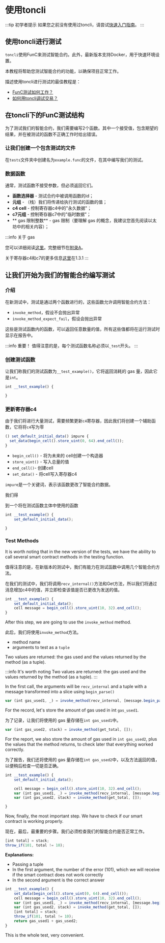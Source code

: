 # 使用toncli

:::tip 初学者提示
如果您之前没有使用过toncli，请尝试[快速入门指南](https://github.com/disintar/toncli/blob/master/docs/quick_start_guide.md)。
:::

## 使用toncli进行测试

`toncli`使用FunC来测试智能合约。此外，最新版本支持Docker，用于快速环境设置。

本教程将帮助您测试智能合约的功能，以确保项目正常工作。

描述使用toncli进行测试的最佳教程是：

- [FunC测试如何工作？](https://github.com/disintar/toncli/blob/master/docs/advanced/func_tests_new.md)
- [如何用toncli调试交易？](https://github.com/disintar/toncli/blob/master/docs/advanced/transaction_debug.md)

## 在toncli下的FunC测试结构

为了测试我们的智能合约，我们需要编写2个函数。其中一个接受值，包含期望的结果，并在被测试的函数不正确工作时给出错误。

### 让我们创建一个包含测试的文件

在`tests`文件夹中创建名为`example.func`的文件，在其中编写我们的测试。

### 数据函数

通常，测试函数不接受参数，但必须返回它们。

- **函数选择器** - 测试合约中被调用函数的id；
- **元组** - （栈）我们将传递给执行测试的函数的值；
- **c4 cell** - 控制寄存器c4中的"永久数据"；
- **c7元组** - 控制寄存器c7中的"临时数据"；
- \*\* gas 限制整数\*\* -  gas 限制（要理解 gas 的概念，我建议您首先阅读以太坊中的相关内容）；

:::info 关于 gas

您可以详细阅读[这里](https://ton-blockchain.github.io/docs/#/smart-contracts/fees)。完整细节在[附录A](https://ton-blockchain.github.io/docs/tvm.pdf)。

关于寄存器c4和c7的更多信息[这里](https://ton-blockchain.github.io/docs/tvm.pdf)在1.3.1
:::

## 让我们开始为我们的智能合约编写测试

### 介绍

在新测试中，测试是通过两个函数进行的，这些函数允许调用智能合约方法：

- `invoke_method`，假设不会抛出异常
- `invoke_method_expect_fail`，假设会抛出异常

这些是测试函数内的函数，可以返回任意数量的值，所有这些值都将在运行测试时显示在报告中。

:::info 重要！
值得注意的是，每个测试函数名称必须以`_test`开头。
:::

### 创建测试函数

让我们称我们的测试函数为`__test_example()`，它将返回消耗的 gas 量，因此它是`int`。

```js
int __test_example() {

}
```

### 更新寄存器c4

由于我们将进行大量测试，需要频繁更新`c4`寄存器，因此我们将创建一个辅助函数，它将将`c4`写为零

```js
() set_default_initial_data() impure {
  set_data(begin_cell().store_uint(0, 64).end_cell());
}
```

- `begin_cell()` - 将为未来的 cell创建一个构造器
- `store_uint()` - 写入总量的值
- `end_cell()`- 创建cell
- `set_data()` - 将cell写入寄存器c4

`impure`是一个关键词，表示该函数更改了智能合约数据。

我们得

到一个将在测试函数主体中使用的函数

```js
int __test_example() {
	set_default_initial_data();

}
```

### Test Methods

It is worth noting that in the new version of the tests, we have the ability to call several smart contract methods in the testing function.

值得注意的是，在新版本的测试中，我们有能力在测试函数中调用几个智能合约方法。

在我们的测试中，我们将调用`recv_internal()`方法和Get方法，所以我们将通过消息增加c4中的值，并立即检查该值是否已更改为发送的值。

```js
int __test_example() {
	set_default_initial_data();
	cell message = begin_cell().store_uint(10, 32).end_cell();
}
```

After this step, we are going to use the `invoke_method` method.

此后，我们将使用`invoke_method`方法。

- method name
- arguments to test as a `tuple`

Two values ​​are returned: the gas used and the values ​​returned by the method (as a tuple).

:::info It's worth noting
Two values ​​are returned: the gas used and the values ​​returned by the method (as a tuple).
:::

In the first call, the arguments will be `recv_internal` and a tuple with a message transformed into a slice using `begin_parse()`

```js
var (int gas_used1, _) = invoke_method(recv_internal, [message.begin_parse()]);
```

For the record, let's store the amount of gas used in int `gas_used1`.

为了记录，让我们将使用的 gas 量存储在`int gas_used1`中。

```js
var (int gas_used2, stack) = invoke_method(get_total, []);
```

For the report, we also store the amount of gas used in `int gas_used2`, plus the values ​​that the method returns, to check later that everything worked correctly.

为了报告，我们还将使用的 gas 量存储在`int gas_used2`中，以及方法返回的值，以便稍后检查一切是否正确。

```js
int __test_example() {
	set_default_initial_data();

	cell message = begin_cell().store_uint(10, 32).end_cell();
	var (int gas_used1, _) = invoke_method(recv_internal, [message.begin_parse()]);
	var (int gas_used2, stack) = invoke_method(get_total, []);

}
```

Now, finally, the most important step. We have to check if our smart contract is working properly.

现在，最后，最重要的步骤。我们必须检查我们的智能合约是否正常工作。

```js
[int total] = stack; 
throw_if(101, total != 10); 
```

**Explanations:**

- Passing a tuple
- In the first argument, the number of the error (101), which we will receive if the smart contract does not work correctly
- In the second argument is the correct answer

```js
int __test_example() {
	set_data(begin_cell().store_uint(0, 64).end_cell());
	cell message = begin_cell().store_uint(10, 32).end_cell();
	var (int gas_used1, _) = invoke_method(recv_internal, [message.begin_parse()]);
	var (int gas_used2, stack) = invoke_method(get_total, []);
	[int total] = stack;
	throw_if(101, total != 10);
	return gas_used1 + gas_used2;
}
```

This is the whole test, very convenient.
